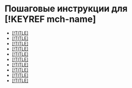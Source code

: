 # Пошаговые инструкции для [!KEYREF mch-name]

- [[!TITLE]](cluster-list.md)
- [[!TITLE]](cluster-create.md)
- [[!TITLE]](connect.md)
- [[!TITLE]](web-sql-query.md)
- [[!TITLE]](insert.md)
- [[!TITLE]](cluster-backups.md)
- [[!TITLE]](cluster-delete.md)
- [[!TITLE]](cluster-users.md)
- [[!TITLE]](update.md)
- [[!TITLE]](cluster-version-update.md)
